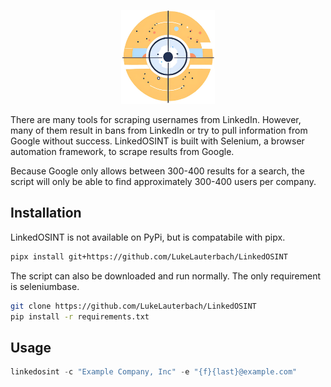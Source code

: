 <p align="center"><img src="icon.png" width="150" height="150" /></p>

There are many tools for scraping usernames from LinkedIn. However, many of them result in bans from LinkedIn or try to pull information from Google without success. LinkedOSINT is built with Selenium, a browser automation framework, to scrape results from Google.

Because Google only allows between 300-400 results for a search, the script will only be able to find approximately 300-400 users per company.

## Installation
LinkedOSINT is not available on PyPi, but is compatabile with pipx. 

```bash
pipx install git+https://github.com/LukeLauterbach/LinkedOSINT
```
The script can also be downloaded and run normally. The only requirement is seleniumbase.
```bash
git clone https://github.com/LukeLauterbach/LinkedOSINT
pip install -r requirements.txt
```
## Usage
```python
linkedosint -c "Example Company, Inc" -e "{f}{last}@example.com"
```
